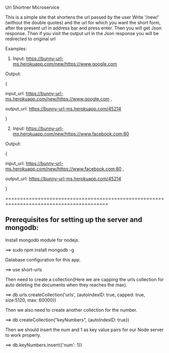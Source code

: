  
Url Shortner Microservice

This is a simple site that shortens the url passed by the user
Write '/new/' (without the double quotes) and the url for which you want the short form, after the present url in address bar and press enter. Then you will get Json response. Then if you visit the output url in the Json response you will be redirected to original url



Examples:


1. Input: https://bunny-url-ms.herokuapp.com/new/https://www.google.com

Output:

{

input_url: https://bunny-url-ms.herokuapp.com/new/https://www.google.com ,

output_url: https://bunny-url-ms.herokuapp.com/45214

}



2. Input: https://bunny-url-ms.herokuapp.com/new/https://www.facebook.com:80

Output:

{

input_url: https://bunny-url-ms.herokuapp.com/new/https://www.facebook.com:80 ,

output_url: https://bunny-url-ms.herokuapp.com/45214

}








=========================================================================================



Prerequisites for setting up the server and mongodb:
---------------------------------------------------


Install mongodb module for nodejs.

==> sudo npm install mongodb -g




Database configuration for this app.

==> use short-urls


Then need to create a collection(Here we are capping the urls collection for auto deleting the 
documents when they reaches the max).

==> db.urls.createCollection('urls', {autoIndexID: true, capped: true, size:5120, max: 60000})


Then we also need to create another collection for the number.

==> db.createCollection("keyNumbers", {autoIndexID: true})


Then we should insert the num and 1 as key value pairs for our Node server to work properly.

==> db.keyNumbers.insert({'num': 1})

